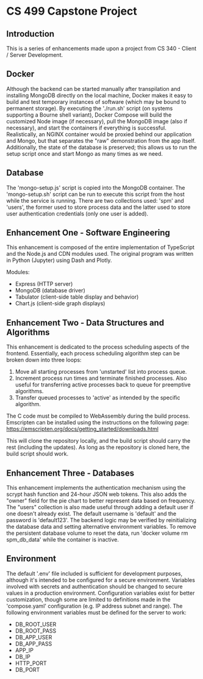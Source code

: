 
# CS 499 Capstone Project

## Introduction

This is a series of enhancements made upon a project from CS 340 - Client / Server Development.

## Docker

Although the backend can be started manually after transpilation and installing MongoDB directly on the local machine, Docker makes it easy to build and test temporary instances of software (which may be bound to permanent storage). By executing the './run.sh' script (on systems supporting a Bourne shell variant), Docker Compose will build the customized Node image (if necessary), pull the MongoDB image (also if necessary), and start the containers if everything is successful. Realistically, an NGINX container would be proxied behind our application and Mongo, but that separates the "raw" demonstration from the app itself. Additionally, the state of the database is preserved; this allows us to run the setup script once and start Mongo as many times as we need.

## Database

The 'mongo-setup.js' script is copied into the MongoDB container. The 'mongo-setup.sh' script can be run to execute this script from the host while the service is running.
There are two collections used: 'spm' and 'users', the former used to store process data and the latter used to store user authentication credentials (only one user is added).

## Enhancement One - Software Engineering

This enhancement is composed of the entire implementation of TypeScript and the Node.js and CDN modules used. The original program was written in Python (Jupyter) using Dash and Plotly.

Modules:
- Express (HTTP server)
- MongoDB (database driver)
- Tabulator (client-side table display and behavior)
- Chart.js (client-side graph displays)

## Enhancement Two - Data Structures and Algorithms

This enhancement is dedicated to the process scheduling aspects of the frontend.
Essentially, each process scheduling algorithm step can be broken down into three loops:
1. Move all starting processes from 'unstarted' list into process queue.
2. Increment process run times and terminate finished processes. Also useful for transferring active processes back to queue for preemptive algorithms.
3. Transfer queued processes to 'active' as intended by the specific algorithm.

The C code must be compiled to WebAssembly during the build process. Emscripten can be installed using the instructions on the following page:
https://emscripten.org/docs/getting_started/downloads.html

This will clone the repository locally, and the build script should carry the rest (including the updates). As long as the repository is cloned here, the build script should work.

## Enhancement Three - Databases

This enhancement implements the authentication mechanism using the scrypt hash function and 24-hour JSON web tokens. This also adds the "owner" field for the pie chart to better represent data based on frequency. The "users" collection is also made useful through adding a default user if one doesn't already exist.
The default username is 'default' and the password is 'default123'. The backend logic may be verified by reinitializing the database data and setting alternative environment variables.
To remove the persistent database volume to reset the data, run 'docker volume rm spm_db_data' while the container is inactive.

## Environment

The default '.env' file included is sufficient for development purposes, although it's intended to be configured for a secure environment. Variables involved with secrets and authentication should be changed to secure values in a production environment. Configuration variables exist for better customization, though some are limited to definitions made in the 'compose.yaml' configuration (e.g. IP address subnet and range). The following environment variables must be defined for the server to work:
- DB_ROOT_USER
- DB_ROOT_PASS
- DB_APP_USER
- DB_APP_PASS
- APP_IP
- DB_IP
- HTTP_PORT
- DB_PORT
